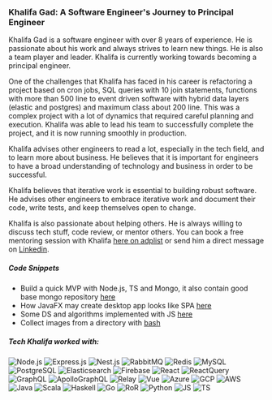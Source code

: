 ### Khalifa Gad: A Software Engineer's Journey to Principal Engineer

Khalifa Gad is a software engineer with over 8 years of experience. He is passionate about his work and always strives to learn new things. He is also a team player and leader. Khalifa is currently working towards becoming a principal engineer.

One of the challenges that Khalifa has faced in his career is refactoring a project based on cron jobs, SQL queries with 10 join statements, functions with more than 500 line to event driven software with hybrid data layers (elastic and postgres) and maximum class about 200 line. This was a complex project with a lot of dynamics that required careful planning and execution. Khalifa was able to lead his team to successfully complete the project, and it is now running smoothly in production.

Khalifa advises other engineers to read a lot, especially in the tech field, and to learn more about business. He believes that it is important for engineers to have a broad understanding of technology and business in order to be successful.

Khalifa believes that iterative work is essential to building robust software. He advises other engineers to embrace iterative work and document their code, write tests, and keep themselves open to change.

Khalifa is also passionate about helping others. He is always willing to discuss tech stuff, code review, or mentor others. You can book a free mentoring session with Khalifa [here on adplist](https://adplist.org/mentors/khalifa-gad) or send him a direct message on [Linkedin](https://www.linkedin.com/in/khalifa-gad-539671175/).


##### Code Snippets
- Build a quick MVP with Node.js, TS and Mongo, it also contain good base mongo repository [here](https://github.com/KhalifaGad/eagles-backend)
- How JavaFX may create desktop app looks like SPA [here](https://github.com/KhalifaGad/ElSarh-Project)
- Some DS and algorithms implemented with JS [here](https://github.com/KhalifaGad/Algorithms-DataStructure)
- Collect images from a directory with [bash](https://github.com/KhalifaGad/collect-images)


##### Tech Khalifa worked with:
![Node.js](https://img.shields.io/badge/Node.JS-339933?style=flat-square&logo=nodedotjs&logoColor=white)
![Express.js](https://img.shields.io/badge/Express.JS-000000?style=flat-square&logo=express&logoColor=white)
![Nest.js](https://img.shields.io/badge/Nest.JS-E0234E?style=flat-square&logo=nestjs&logoColor=white)
![RabbitMQ](https://img.shields.io/badge/RabbitMQ-FF6600?style=flat-square&logo=rabbitmq&logoColor=white)
![Redis](https://img.shields.io/badge/Redis-DC382D?style=flat-square&logo=redis&logoColor=white)
![MySQL](https://img.shields.io/badge/MySQL-4479A1?style=flat-square&logo=mysql&logoColor=white)
![PostgreSQL](https://img.shields.io/badge/PostgreSQL-4169E1?style=flat-square&logo=postgresql&logoColor=white)
![Elasticsearch](https://img.shields.io/badge/Elasticsearch-005571?style=flat-square&logo=elasticsearch&logoColor=white)
![Firebase](https://img.shields.io/badge/Firebase-FFCA28?style=flat-square&logo=firebase&logoColor=white)
![React](https://img.shields.io/badge/React-61DAFB?style=flat-square&logo=react&logoColor=white)
![ReactQuery](https://img.shields.io/badge/React%20Query-FF4154?style=flat-square&logo=reactquery&logoColor=white)
![GraphQL](https://img.shields.io/badge/GraphQL-E10098?style=flat-square&logo=graphql&logoColor=white)
![ApolloGraphQL](https://img.shields.io/badge/Apollo%20GraphQL-E10098?style=flat-square&logo=apollographql&logoColor=white)
![Relay](https://img.shields.io/badge/Relay-F26B00?style=flat-square&logo=relay&logoColor=white)
![Vue](https://img.shields.io/badge/Vue-4FC08D?style=flat-square&logo=vuedotjs&logoColor=white)
![Azure](https://img.shields.io/badge/Azure-0078D4?style=flat-square&logo=microsoftazure&logoColor=white)
![GCP](https://img.shields.io/badge/GCP-0078D4?style=flat-square&logo=googlecloud&logoColor=white)
![AWS](https://img.shields.io/badge/AWS-FF9900?style=flat-square&logo=amazonaws&logoColor=white)
![Java](https://img.shields.io/badge/Java-437291?style=flat-square&logo=openjdk&logoColor=white)
![Scala](https://img.shields.io/badge/Scala-437291?style=flat-square&logo=scala&logoColor=white)
![Haskell](https://img.shields.io/badge/Haskell-5D4F85?style=flat-square&logo=haskell&logoColor=white)
![Go](https://img.shields.io/badge/Go-00ADD8?style=flat-square&logo=go&logoColor=white)
![RoR](https://img.shields.io/badge/RoR-D30001?style=flat-square&logo=rubyonrails&logoColor=white)
![Python](https://img.shields.io/badge/Python-3776AB?style=flat-square&logo=python&logoColor=white)
![JS](https://img.shields.io/badge/JS-F7DF1E?style=flat-square&logo=javascript&logoColor=white)
![TS](https://img.shields.io/badge/TS-3178C6?style=flat-square&logo=typescript&logoColor=white)
